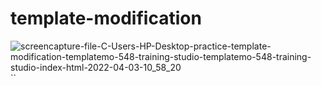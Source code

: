 # template-modification

![screencapture-file-C-Users-HP-Desktop-practice-template-modification-templatemo-548-training-studio-templatemo-548-training-studio-index-html-2022-04-03-10_58_20](https://user-images.githubusercontent.com/98340717/161677798-5fa65b15-c88e-4061-9240-e78d9b246fd9.png)
``
